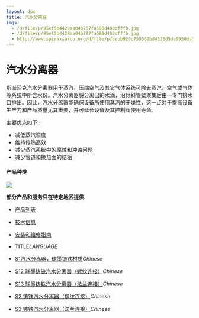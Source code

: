 ```yaml
---
layout: doc
title: 汽水分离器
imgs:
  - /d/file/p/95ef5b4429aa04b787fa598d403cfffb.jpg
  - /d/file/p/95ef5b4429aa04b787fa598d403cfffb.jpg
  - http://www.spiraxsarco.org/d/file/p/cebb920c755062bd4326d5da9950da52.gif
---
```


# 汽水分离器

斯派莎克汽水分离器用于蒸汽、压缩空气及其它气体系统可除去蒸汽、空气或气体等系统中所含水份。汽水分离器将分离出的水滴，沿倾斜管壁聚集后由一专门排水口排出。因此，汽水分离器能确保设备所使用蒸汽的干燥性，这一点对于提高设备生产力和产品质量尤其重要，并可延长设备及其控制阀使用寿命。

主要优点如下：

- 减低蒸汽湿度
- 维持传热高效
- 减少蒸汽系统中的腐蚀和冲蚀问题
- 减少管道和换热面的结垢

#### 产品种类

[![](http://www.spiraxsarco.org/d/file/p/cebb920c755062bd4326d5da9950da52.gif)](http://www.spiraxsarco.org/d/file/p/cebb920c755062bd4326d5da9950da52.gif '汽水分离器选型图')

**部分产品和服务只在特定地区提供.**

- [产品列表](<javascript:navactive(1);>)
- [技术信息](<javascript:navactive(2);>)
- [安装和维修指南](<javascript:navactive(3);>)

- TITLE*LANGUAGE*
- [S1汽水分离器，球墨铸铁材质](/separators/S1.html 'S1汽水分离器，球墨铸铁材质')_Chinese_
- [S12 球墨铸铁汽水分离器（螺纹连接）](/separators/S12.html 'S12 球墨铸铁汽水分离器（螺纹连接）')_Chinese_
- [S13 球墨铸铁汽水分离器（法兰连接）](/separators/S13.html 'S13 球墨铸铁汽水分离器（法兰连接）')_Chinese_
- [S2 铸铁汽水分离器（螺纹连接）](/separators/S2.html 'S2 铸铁汽水分离器（螺纹连接）')_Chinese_
- [S3 铸铁汽水分离器（法兰连接）](/separators/S3.html 'S3 铸铁汽水分离器（法兰连接）')_Chinese_
